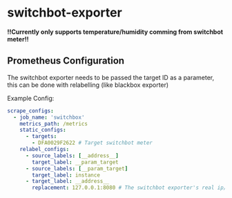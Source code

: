 # switchbot-exporter

**!!Currently only supports temperature/humidity comming from switchbot meter!!**

## Prometheus Configuration

The switchbot exporter needs to be passed the target ID as a parameter, this can be done with relabelling (like blackbox exporter)

Example Config:

``` yaml
scrape_configs:
  - job_name: 'switchbox'
    metrics_path: /metrics
    static_configs:
      - targets:
        - DFA0029F2622 # Target switchbot meter
    relabel_configs:
      - source_labels: [__address__]
        target_label: __param_target
      - source_labels: [__param_target]
        target_label: instance
      - target_label: __address__
        replacement: 127.0.0.1:8080 # The switchbot exporter's real ip/port
```
